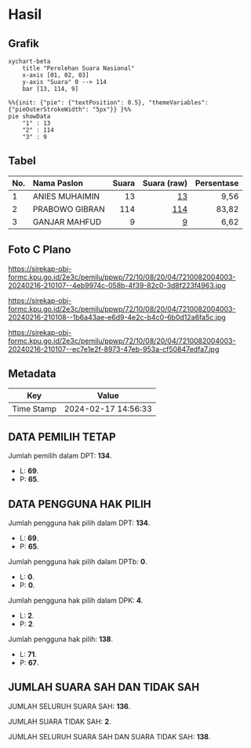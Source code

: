 # Hasil

## Grafik

```mermaid
xychart-beta
    title "Perolehan Suara Nasional"
    x-axis [01, 02, 03]
    y-axis "Suara" 0 --> 114
    bar [13, 114, 9]
```

```mermaid
%%{init: {"pie": {"textPosition": 0.5}, "themeVariables": {"pieOuterStrokeWidth": "5px"}} }%%
pie showData
    "1" : 13
    "2" : 114
    "3" : 9
```

## Tabel

| No. | Nama Paslon    | Suara | Suara (raw) | Persentase |
|:--- |:-------------- | -----:| -----------:| ----------:|
| 1   | ANIES MUHAIMIN | 13    | [13][p-1]   | 9,56       |
| 2   | PRABOWO GIBRAN | 114   | [114][p-2]  | 83,82      |
| 3   | GANJAR MAHFUD  | 9     | [9][p-3]    | 6,62       |


[p-1]: https://github.com/gigit-pemilu/pemilu-2024/blob/main/pilpres/hitung-suara/sub/72-sulawesi-tengah/sub/10-sigi/sub/08-gumbasa/sub/2004-pakuli/sub/003-tps/sub/paslon-1.txt
[p-2]: https://github.com/gigit-pemilu/pemilu-2024/blob/main/pilpres/hitung-suara/sub/72-sulawesi-tengah/sub/10-sigi/sub/08-gumbasa/sub/2004-pakuli/sub/003-tps/sub/paslon-2.txt
[p-3]: https://github.com/gigit-pemilu/pemilu-2024/blob/main/pilpres/hitung-suara/sub/72-sulawesi-tengah/sub/10-sigi/sub/08-gumbasa/sub/2004-pakuli/sub/003-tps/sub/paslon-3.txt

## Foto C Plano

https://sirekap-obj-formc.kpu.go.id/2e3c/pemilu/ppwp/72/10/08/20/04/7210082004003-20240216-210107--4eb9974c-058b-4f39-82c0-3d8f223f4963.jpg

https://sirekap-obj-formc.kpu.go.id/2e3c/pemilu/ppwp/72/10/08/20/04/7210082004003-20240216-210108--1b6a43ae-e6d9-4e2c-b4c0-6b0d12a6fa5c.jpg

https://sirekap-obj-formc.kpu.go.id/2e3c/pemilu/ppwp/72/10/08/20/04/7210082004003-20240216-210107--ec7e1e2f-8973-47eb-953a-cf50847edfa7.jpg


## Metadata

| Key        | Value               |
| ---------- | ------------------- |
| Time Stamp | 2024-02-17 14:56:33 |


## DATA PEMILIH TETAP

Jumlah pemilih dalam DPT: **134**.
 * L: **69**.
 * P: **65**.

## DATA PENGGUNA HAK PILIH

Jumlah pengguna hak pilih dalam DPT: **134**.
 * L: **69**.
 * P: **65**.

Jumlah pengguna hak pilih dalam DPTb: **0**.
 * L: **0**.
 * P: **0**.

Jumlah pengguna hak pilih dalam DPK: **4**.
 * L: **2**.
 * P: **2**.

Jumlah pengguna hak pilih: **138**.
 * L: **71**.
 * P: **67**.

## JUMLAH SUARA SAH DAN TIDAK SAH

JUMLAH SELURUH SUARA SAH: **136**.

JUMLAH SUARA TIDAK SAH: **2**.

JUMLAH SELURUH SUARA SAH DAN SUARA TIDAK SAH: **138**.


